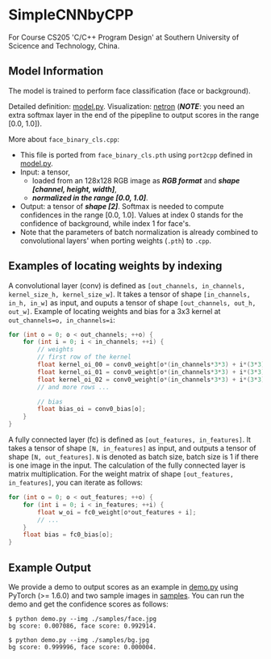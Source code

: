# SimpleCNNbyCPP
For Course CS205 'C/C++ Program Design' at Southern University of Scicence and Technology, China.

## Model Information
The model is trained to perform face classification (face or background).

Detailed definition: [model.py](./model.py). Visualization: [netron](https://netron.app/?url=https://raw.githubusercontent.com/ShiqiYu/SimpleCNNbyCPP/main/weights/face_binary_cls.onnx) (***NOTE***: you need an extra softmax layer in the end of the pipepline to output scores in the range [0.0, 1.0]).

More about `face_binary_cls.cpp`:
- This file is ported from `face_binary_cls.pth` using `port2cpp` defined in [model.py](./model.py#L123-L203).
- Input: a tensor,
    - loaded from an 128x128 RGB image as ***RGB format*** and ***shape [channel, height, width]***,
    - ***normalized in the range [0.0, 1.0]***.
- Output: a tensor of ***shape [2]***. Softmax is needed to compute confidences in the range [0.0, 1.0]. Values at index 0 stands for the confidence of background, while index 1 for face's.
- Note that the parameters of batch normalization is already combined to convolutional layers' when porting weights (`.pth`) to `.cpp`.

## Examples of locating weights by indexing
A convolutional layer (conv) is defined as `[out_channels, in_channels, kernel_size_h, kernel_size_w]`. It takes a tensor of shape `[in_channels, in_h, in_w]` as input, and ouputs a tensor of shape `[out_channels, out_h, out_w]`. Example of locating weights and bias for a 3x3 kernel at `out_channels=o, in_channels=i`:
```cpp
for (int o = 0; o < out_channels; ++o) {
    for (int i = 0; i < in_channels; ++i) {
        // weights
        // first row of the kernel
        float kernel_oi_00 = conv0_weight[o*(in_channels*3*3) + i*(3*3) + 0];
        float kernel_oi_01 = conv0_weight[o*(in_channels*3*3) + i*(3*3) + 1];
        float kernel_oi_02 = conv0_weight[o*(in_channels*3*3) + i*(3*3) + 2];
        // and more rows ...

        // bias
        float bias_oi = conv0_bias[o];
    }
}
```

A fully connected layer (fc) is defined as `[out_features, in_features]`. It takes a tensor of shape `[N, in_features]` as input, and outputs a tensor of shape `[N, out_features]`. `N` is denoted as batch size, batch size is 1 if there is one image in the input. The calculation of the fully connected layer is matrix multiplication. 
For the weight matrix of shape `[out_features, in_features]`, you can iterate as follows:
```cpp
for (int o = 0; o < out_features; ++o) {
    for (int i = 0; i < in_features; ++i) {
        float w_oi = fc0_weight[o*out_features + i];
        // ...
    }
    float bias = fc0_bias[o];
}
```

## Example Output

We provide a demo to output scores as an example in [demo.py](./demo.py) using PyTorch (>= 1.6.0) and two sample images in [samples](./samples). You can run the demo and get the confidence scores as follows:
```shell
$ python demo.py --img ./samples/face.jpg
bg score: 0.007086, face score: 0.992914.

$ python demo.py --img ./samples/bg.jpg 
bg score: 0.999996, face score: 0.000004.
```
